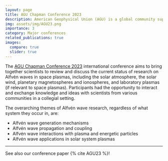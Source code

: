```yaml
---
layout: page
title: AGU Chapman Conference 2023
description: American Geophysical Union (AGU) is a global community supporting more than half a million advocates and professionals in the Earth and space sciences.
img: assets/img/AGU23.png
importance: 3
category: Major conferences
related_publications: true
images:
  compare: true
  slider: true
---
```


The [AGU Chapman Conference 2023](https://www.agu.org/chapman-alfven-waves) international conference aims to bring together scientists to review and discuss the current status of research on Alfvén waves in space plasmas, including the solar atmosphere, the solar wind, planetary magnetospheres and ionospheres, and laboratory plasmas (if relevant to space plasmas). Participants had the opportunity to interact and exchange knowledge and ideas with scientists from various communities in a collegial setting.

The overarching themes of Alfvén wave research, regardless of what system they occur in, are:
- Alfvén wave generation mechanisms
- Alfvén wave propagation and coupling
- Alfvén wave interactions with plasma and energetic particles
- Alfvén wave applications in solar system plasmas


---


See also our conference paper {% cite AGU23 %}!
